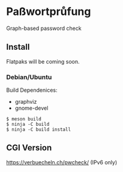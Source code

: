 # Paßwortpruͤfung

Graph-based password check

## Install

Flatpaks will be coming soon.

### Debian/Ubuntu

Build Dependenices:
- graphviz
- gnome-devel

~~~~
$ meson build
$ ninja -C build
$ ninja -C build install
~~~~

## CGI Version

https://verbuecheln.ch/pwcheck/ (IPv6 only)

